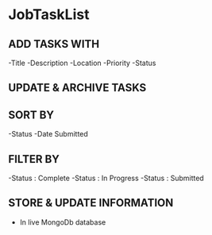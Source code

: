 # JobTaskList
## ADD TASKS WITH
-Title
-Description
-Location
-Priority
-Status

## UPDATE & ARCHIVE TASKS

## SORT BY
-Status
-Date Submitted 

## FILTER BY 
-Status : Complete
-Status : In Progress
-Status : Submitted

## STORE & UPDATE INFORMATION
- In live MongoDb database
